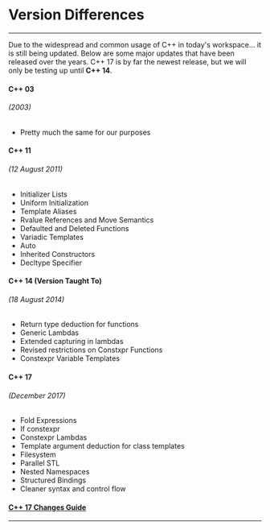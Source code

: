 # Version Differences

---

Due to the widespread and common usage of C++ in today's workspace... it is still being updated. Below are some major updates that have been released over the years. C++ 17 is by far the newest release, but we will only be testing up until **C++ 14**.

#### **C++ 03**

###### \(2003\)

* Pretty much the same for our purposes

#### C++ 11

###### \(12 August 2011\)

* Initializer Lists
* Uniform Initialization
* Template Aliases
* Rvalue References and Move Semantics
* Defaulted and Deleted Functions
* Variadic Templates
* Auto
* Inherited Constructors
* Decltype Specifier

#### C++ 14 \(Version Taught To\)

###### \(18 August 2014\)

* Return type deduction for functions
* Generic Lambdas
* Extended capturing in lambdas
* Revised restrictions on Constxpr Functions
* Constexpr Variable Templates

#### C++ 17

###### \(December 2017\)

* Fold Expressions
* If constexpr
* Constexpr Lambdas
* Template argument deduction for class templates
* Filesystem
* Parallel STL
* Nested Namespaces
* Structured Bindings
* Cleaner syntax and control flow

#### [C++ 17 Changes Guide](https://stackoverflow.com/questions/38060436/what-are-the-new-features-in-c17)

---



